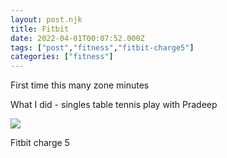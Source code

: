 ```yaml
---
layout: post.njk
title: Fitbit
date: 2022-04-01T00:07:52.000Z
tags: ["post","fitness","fitbit-charge5"]
categories: ["fitness"]
---
```


First time this many zone minutes

What I did - singles table tennis play with Pradeep

![](/assets/images/fitbit-ebfa708a.png)

Fitbit charge 5